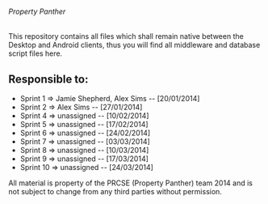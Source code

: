 ###### Property Panther 

This repository contains all files which shall remain native between the Desktop and Android clients, thus you will find all middleware and database script files here.



## Responsible to:

<ul>
<li>Sprint 1  =>  Jamie Shepherd, Alex Sims  -- [20/01/2014]</li>
<li>Sprint 2  =>  Alex Sims                  -- [27/01/2014]</li>
<li>Sprint 4  =>  unassigned                 -- [10/02/2014]</li>
<li>Sprint 5  =>  unassigned                 -- [17/02/2014]</li>
<li>Sprint 6  =>  unassigned                 -- [24/02/2014]</li>
<li>Sprint 7  =>  unassigned                 -- [03/03/2014]</li>
<li>Sprint 8  =>  unassigned                 -- [10/03/2014]</li>
<li>Sprint 9  =>  unassigned                 -- [17/03/2014]</li>
<li>Sprint 10 =>  unassigned                 -- [24/03/2014]</li>
</ul>



All material is property of the PRCSE (Property Panther) team 2014 and is not subject to change from any third parties without permission.

